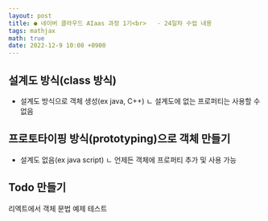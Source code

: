 ```yaml
---
layout: post
title: ● 네이버 클라우드 AIaas 과정 1기<br>   - 24일차 수업 내용
tags: mathjax
math: true
date: 2022-12-9 10:00 +0900
---
```


## 설계도 방식(class 방식)

- 설계도 방식으로 객체 생성(ex java, C++)
  ㄴ 설계도에 없는 프로퍼티는 사용할 수 없음

## 프로토타이핑 방식(prototyping)으로 객체 만들기

- 설계도 없음(ex java script)
  ㄴ 언제든 객체에 프로퍼티 추가 및 사용 가능

## Todo 만들기

리엑트에서 객체 문법 예제 테스트






















